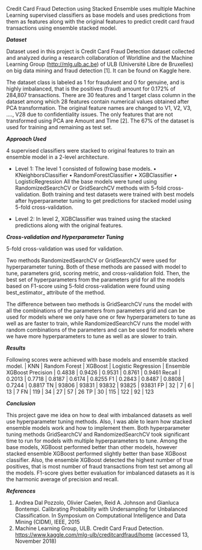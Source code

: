 Credit Card Fraud Detection using Stacked Ensemble uses multiple Machine Learning supervised classifiers as base models and uses predictions from them as features along with the original features to predict credit card fraud transactions using ensemble stacked model.

***Dataset***

Dataset used in this project is Credit Card Fraud Detection dataset collected and analyzed during a research collaboration of Worldline and the Machine Learning Group (http://mlg.ulb.ac.be) of ULB (Université Libre de Bruxelles) on big data mining and fraud detection [1]. It can be found on Kaggle here. 

The dataset class is labeled as 1 for fraudulent and 0 for genuine, and is highly imbalanced, that is the positives (fraud) amount for 0.172% of 284,807 transactions. There are 30 features and 1 target class column in the dataset among which 28 features contain numerical values obtained after PCA transformation. The original feature names are changed to V1, V2, V3, ...., V28 due to confidentiality issues. The only features that are not transformed using PCA are Amount and Time [2]. The 67% of the dataset is used for training and remaining as test set.  

***Approach Used***

4 supervised classifiers were stacked to original features to train an ensemble model in a 2-level architecture.

- Level 1:
The level 1 consisted of following base models. 
•	KNeighborsClassifier 
•	RandomForestClassifier
•	XGBClassifier
•	LogisticRegression
All the base models were tuned using RandomizedSearchCV or GridSearchCV methods with 5-fold cross-validation. Both training and test datasets were trained with best models after hyperparameter tuning to get predictions for stacked model using 5-fold cross-validation.

- Level 2: 
In level 2, XGBClassifier was trained using the stacked predictions along with the original features.
 
***Cross-validation and Hyperparameter Tuning***

5-fold cross-validation was used for validation. 

Two methods RandomizedSearchCV or GridSearchCV were used for hyperparameter tuning. Both of these methods are passed with model to tune, parameters grid, scoring metric, and cross-validation fold. Then, the best set of hyperparameters from the parameters grid for all the models based on F1-score using 5-fold cross-validation were found using best_estimator_ attribute of the method.

The difference between two methods is GridSearchCV runs the model with all the combinations of the parameters from parameters grid and can be used for models where we only have one or few hyperparameters to tune as well as are faster to train, while RandomizedSearchCV runs the model with random combinations of the parameters and can be used for models where we have more hyperparameters to tune as well as are slower to train.


***Results***

Following scores were achieved with base models and ensemble stacked model.
          | KNN	    | Random Forest	| XGBoost	| Logistic Regression	| Ensemble XGBoost
Precision	| 0.4838	| 0.9426	      | 0.9531	| 0.8761	            | 0.9461
Recall	  | 0.2013	| 0.7718	      | 0.8187	| 0.6174	            | 0.8255
F1	      | 0.2843	| 0.8487	      | 0.8808	| 0.7244	            | 0.8817
TN	      | 93806	  | 93831	        | 93832	  | 93825	              | 93831
FP	      | 32	    | 7	            | 6	      | 13	                | 7
FN	      | 119	    | 34	          | 27	    | 57	                | 26
TP	      | 30	    | 115	          | 122	    | 92	                | 123

***Conclusion***

This project gave me idea on how to deal with imbalanced datasets as well use hyperparameter tuning methods. Also, I was able to learn how stacked ensemble models work and how to implement them. Both hyperparameter tuning methods GridSearchCV and RandomizedSearchCV took significant time to run for models with multiple hyperparameters to tune. Among the base models, XGBoost performed better than other models, however stacked ensemble XGBoost performed slightly better than base XGBoost classifier. Also, the ensemble XGBoost detected the highest number of true positives, that is most number of fraud transactions from test set among all the models. F1-score gives better evaluation for imbalanced datasets as it is the harmonic average of precision and recall.

***References***

1.	Andrea Dal Pozzolo, Olivier Caelen, Reid A. Johnson and Gianluca Bontempi. Calibrating Probability with Undersampling for Unbalanced Classification. In Symposium on Computational Intelligence and Data Mining (CIDM), IEEE, 2015 
2.	Machine Learning Group, ULB. Credit Card Fraud Detection. https://www.kaggle.com/mlg-ulb/creditcardfraud/home (accessed 13, November 2018) 

